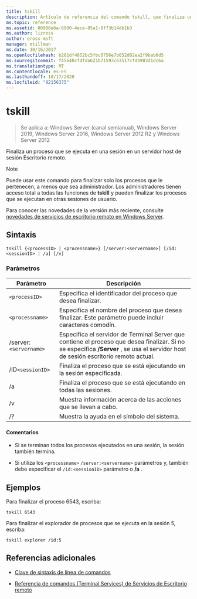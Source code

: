 ```yaml
---
title: tskill
description: Artículo de referencia del comando tskill, que finaliza un proceso que se ejecuta en una sesión en un servidor host de sesión Escritorio remoto.
ms.topic: reference
ms.assetid: 08986e6a-6900-4ece-85a1-8f73b14db1b3
ms.author: lizross
author: eross-msft
manager: mtillman
ms.date: 10/16/2017
ms.openlocfilehash: b281df4852bc5fbc0756e7b052d82ea2f9bab6d5
ms.sourcegitcommit: f45640cf4fda621b71593c63517cfdb983d1dc6a
ms.translationtype: MT
ms.contentlocale: es-ES
ms.lasthandoff: 10/17/2020
ms.locfileid: "92156375"
---
```

# <a name="tskill"></a>tskill

> Se aplica a: Windows Server (canal semianual), Windows Server 2019, Windows Server 2016, Windows Server 2012 R2 y Windows Server 2012

Finaliza un proceso que se ejecuta en una sesión en un servidor host de sesión Escritorio remoto.

> [!NOTE]
> Puede usar este comando para finalizar solo los procesos que le pertenecen, a menos que sea administrador. Los administradores tienen acceso total a todas las funciones de **tskill** y pueden finalizar los procesos que se ejecutan en otras sesiones de usuario.
>
> Para conocer las novedades de la versión más reciente, consulte [novedades de servicios de escritorio remoto en Windows Server](/previous-versions/windows/it-pro/windows-server-2012-r2-and-2012/dn283323(v=ws.11)).

## <a name="syntax"></a>Sintaxis

```
tskill {<processID> | <processname>} [/server:<servername>] [/id:<sessionID> | /a] [/v]
```

### <a name="parameters"></a>Parámetros

| Parámetro | Descripción |
|--|--|
| `<processID>` | Especifica el identificador del proceso que desea finalizar. |
| `<processname>` | Especifica el nombre del proceso que desea finalizar. Este parámetro puede incluir caracteres comodín. |
| /server:`<servername>` | Especifica el servidor de Terminal Server que contiene el proceso que desea finalizar. Si no se especifica **/Server** , se usa el servidor host de sesión escritorio remoto actual. |
| /ID`<sessionID>` | Finaliza el proceso que se está ejecutando en la sesión especificada. |
| /a | Finaliza el proceso que se está ejecutando en todas las sesiones. |
| /v | Muestra información acerca de las acciones que se llevan a cabo. |
| /? | Muestra la ayuda en el símbolo del sistema. |

#### <a name="remarks"></a>Comentarios

- Si se terminan todos los procesos ejecutados en una sesión, la sesión también termina.

- Si utiliza los `<processname>` `/server:<servername>` parámetros y, también debe especificar el `/id:<sessionID>` parámetro o **/a** .

## <a name="examples"></a>Ejemplos

Para finalizar el proceso 6543, escriba:

```
tskill 6543
```

Para finalizar el explorador de procesos que se ejecuta en la sesión 5, escriba:

```
tskill explorer /id:5
```

## <a name="additional-references"></a>Referencias adicionales

- [Clave de sintaxis de línea de comandos](command-line-syntax-key.md)

- [Referencia de comandos (Terminal Services) de Servicios de Escritorio remoto](remote-desktop-services-terminal-services-command-reference.md)
